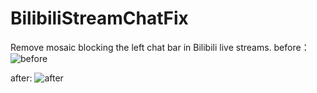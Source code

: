 # BilibiliStreamChatFix
Remove mosaic blocking the left chat bar in Bilibili live streams.
before：
![before](https://github.com/FruitJelliesGD/BilibiliOWStreamChatFix/assets/93989484/0c7a337a-3e29-4962-8998-a5e220537eda)

after:
![after](https://github.com/FruitJelliesGD/BilibiliOWStreamChatFix/assets/93989484/8f8b5705-ffba-48f0-8950-52306629d393)
